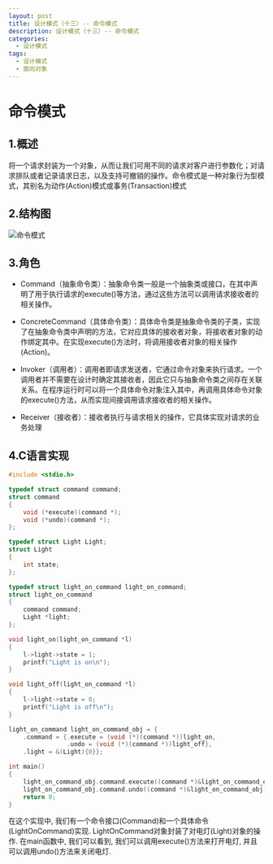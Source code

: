```yaml
---
layout: post
title: 设计模式（十三）-- 命令模式
description: 设计模式（十三）-- 命令模式
categories:
  - 设计模式
tags:
  - 设计模式
  - 面向对象
---
```


# 命令模式

## 1.概述

将一个请求封装为一个对象，从而让我们可用不同的请求对客户进行参数化；对请求排队或者记录请求日志，以及支持可撤销的操作。命令模式是一种对象行为型模式，其别名为动作(Action)模式或事务(Transaction)模式

## 2.结构图

![命令模式](https://kx-image.oss-cn-chengdu.aliyuncs.com/%E5%91%BD%E4%BB%A4%E6%A8%A1%E5%BC%8F.png)

## 3.角色

- Command（抽象命令类）：抽象命令类一般是一个抽象类或接口，在其中声明了用于执行请求的execute()等方法，通过这些方法可以调用请求接收者的相关操作。

- ConcreteCommand（具体命令类）：具体命令类是抽象命令类的子类，实现了在抽象命令类中声明的方法，它对应具体的接收者对象，将接收者对象的动作绑定其中。在实现execute()方法时，将调用接收者对象的相关操作(Action)。
- Invoker（调用者）：调用者即请求发送者，它通过命令对象来执行请求。一个调用者并不需要在设计时确定其接收者，因此它只与抽象命令类之间存在关联关系。在程序运行时可以将一个具体命令对象注入其中，再调用具体命令对象的execute()方法，从而实现间接调用请求接收者的相关操作。
- Receiver（接收者）：接收者执行与请求相关的操作，它具体实现对请求的业务处理

## 4.C语言实现

```c
#include <stdio.h>

typedef struct command command;
struct command
{
    void (*execute)(command *);
    void (*undo)(command *);
};

typedef struct Light Light;
struct Light
{
    int state;
};

typedef struct light_on_command light_on_command;
struct light_on_command
{
    command command;
    Light *light;
};

void light_on(light_on_command *l)
{
    l->light->state = 1;
    printf("Light is on\n");
}

void light_off(light_on_command *l)
{
    l->light->state = 0;
    printf("Light is off\n");
}

light_on_command light_on_command_obj = {
    .command = {.execute = (void (*)(command *))light_on,
                .undo = (void (*)(command *))light_off},
    .light = &(Light){0}};

int main()
{
    light_on_command_obj.command.execute((command *)&light_on_command_obj);
    light_on_command_obj.command.undo((command *)&light_on_command_obj);
    return 0;
}

```

在这个实现中, 我们有一个命令接口(Command)和一个具体命令(LightOnCommand)实现. LightOnCommand对象封装了对电灯(Light)对象的操作. 在main函数中, 我们可以看到, 我们可以调用execute()方法来打开电灯, 并且可以调用undo()方法来关闭电灯.
